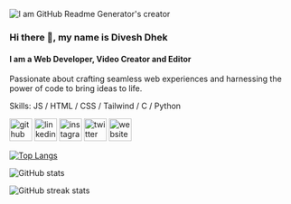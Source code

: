 ![I am GitHub Readme Generator's creator](https://pbs.twimg.com/profile_banners/1574566236016758784/1691845163/1080x360)
### Hi there 👋, my name is Divesh Dhek
#### I am a Web Developer, Video Creator and Editor

Passionate about crafting seamless web experiences and harnessing the power of code to bring ideas to life.

Skills: JS / HTML / CSS / Tailwind / C / Python



[<img src='https://cdn.jsdelivr.net/npm/simple-icons@3.0.1/icons/github.svg' alt='github' height='40'>](https://github.com/diveshnew)  [<img src='https://cdn.jsdelivr.net/npm/simple-icons@3.0.1/icons/linkedin.svg' alt='linkedin' height='40'>](https://www.linkedin.com/in/divesh-dhek/)  [<img src='https://cdn.jsdelivr.net/npm/simple-icons@3.0.1/icons/instagram.svg' alt='instagram' height='40'>](https://www.instagram.com/diveshdhek/)  [<img src='https://cdn.jsdelivr.net/npm/simple-icons@3.0.1/icons/twitter.svg' alt='twitter' height='40'>](https://twitter.com/Diveshdhek)  [<img src='https://cdn.jsdelivr.net/npm/simple-icons@3.0.1/icons/icloud.svg' alt='website' height='40'>](https://diveshnew.github.io/Personal-Website/)  

[![Top Langs](https://github-readme-stats.vercel.app/api/top-langs/?username=diveshnew)](https://github.com/anuraghazra/github-readme-stats)

![GitHub stats](https://github-readme-stats.vercel.app/api?username=diveshnew&show_icons=true)  

![GitHub streak stats](https://streak-stats.demolab.com/?user=diveshnew)  

